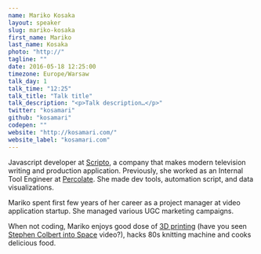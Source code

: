 ```yaml
---
name: Mariko Kosaka
layout: speaker
slug: mariko-kosaka
first_name: Mariko
last_name: Kosaka
photo: "http://"
tagline: ""
date: 2016-05-18 12:25:00
timezone: Europe/Warsaw
talk_day: 1
talk_time: "12:25"
talk_title: "Talk title"
talk_description: "<p>Talk description…</p>"
twitter: "kosamari"
github: "kosamari"
codepen: ""
website: "http://kosamari.com/"
website_label: "kosamari.com"
---
```


<p>Javascript developer at <a href="http://www.scripto.cc/">Scripto</a>, a company that makes modern television writing and production application. Previously, she worked as an Internal Tool Engineer at <a href="http://percolate.com/">Percolate</a>. She made dev tools, automation script, and data visualizations.</p>
<p>Mariko spent first few years of her career as a project manager at video application startup. She managed various UGC marketing campaigns.</p>
<p>When not coding, Mariko enjoys good dose of <a href="http://vimeo.com/25464537">3D printing</a> (have you seen <A href="http://www.makerbot.com/blog/2011/08/16/makerbot-sends-colbert-into-space/">Stephen Colbert into Space</a> video?), hacks 80s knitting machine and cooks delicious food.</p>
